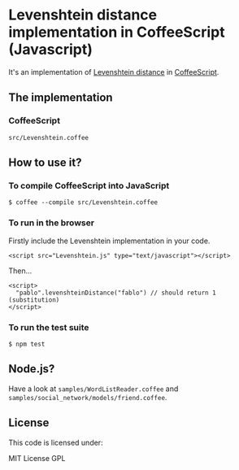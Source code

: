 # Levenshtein distance implementation in CoffeeScript (Javascript)

It's an implementation of [Levenshtein distance](http://en.wikipedia.org/wiki/Levenshtein_distance) in [CoffeeScript](http://coffeescript.org).

## The implementation

### CoffeeScript

    src/Levenshtein.coffee

## How to use it?

### To compile CoffeeScript into JavaScript

    $ coffee --compile src/Levenshtein.coffee

### To run in the browser

Firstly include the Levenshtein implementation in your code.

    <script src="Levenshtein.js" type="text/javascript"></script>

Then...

    <script>
      "pablo".levenshteinDistance("fablo") // should return 1 (substitution)
    </script>

### To run the test suite

    $ npm test

## Node.js?

Have a look at ```samples/WordListReader.coffee``` and ```samples/social_network/models/friend.coffee```.

## License

This code is licensed under:

MIT License GPL
